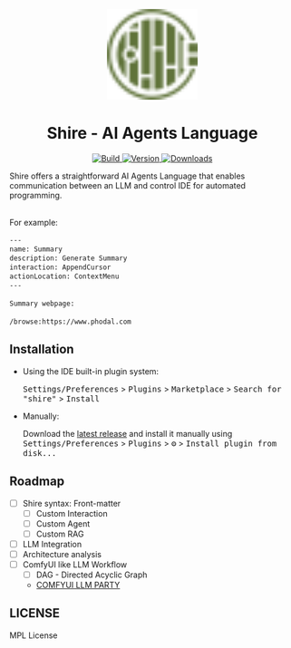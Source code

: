 <p align="center">
  <img src="plugin/src/main/resources/META-INF/pluginIcon.svg" width="160px" height="160px"  alt="logo" />
</p>
<h1 align="center">Shire - AI Agents Language</h1>
<p align="center">
  <a href="https://github.com/phodal/shire/actions/workflows/build.yml">
    <img src="https://github.com/phodal/shire/workflows/Build/badge.svg" alt="Build" />
  </a>
  <a href="https://plugins.jetbrains.com/plugin/24549">
    <img src="https://img.shields.io/jetbrains/plugin/v/24549.svg" alt="Version" />
  </a>
  <a href="https://plugins.jetbrains.com/plugin/24549">
    <img src="https://img.shields.io/jetbrains/plugin/d/24549.svg" alt="Downloads" />
  </a>
</p>

<!-- Plugin description -->
Shire offers a straightforward AI Agents Language that enables communication between an LLM and control IDE for automated programming.
<br/><br/>

For example:
```shire
---
name: Summary
description: Generate Summary
interaction: AppendCursor
actionLocation: ContextMenu
---

Summary webpage:

/browse:https://www.phodal.com
```
<!-- Plugin description end -->

## Installation

- Using the IDE built-in plugin system:
  
  <kbd>Settings/Preferences</kbd> > <kbd>Plugins</kbd> > <kbd>Marketplace</kbd> > <kbd>Search for "shire"</kbd> >
  <kbd>Install</kbd>
  
- Manually:

  Download the [latest release](https://github.com/phodal/shire/releases/latest) and install it manually using
  <kbd>Settings/Preferences</kbd> > <kbd>Plugins</kbd> > <kbd>⚙️</kbd> > <kbd>Install plugin from disk...</kbd>

## Roadmap

- [ ] Shire syntax: Front-matter
  - [ ] Custom Interaction
  - [ ] Custom Agent
  - [ ] Custom RAG
- [ ] LLM Integration
- [ ] Architecture analysis
- [ ] ComfyUI like LLM Workflow
   - [ ] DAG - Directed Acyclic Graph 
   - [COMFYUI LLM PARTY](https://github.com/heshengtao/comfyui_LLM_party) 

## LICENSE

MPL License
